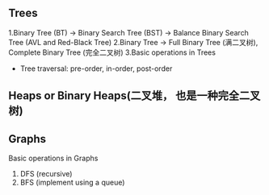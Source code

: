 ## Trees1.Binary Tree (BT) -> Binary Search Tree (BST) -> Balance Binary Search Tree (AVL and Red-Black Tree)2.Binary Tree -> Full Binary Tree (满二叉树), Complete Binary Tree (完全二叉树)3.Basic operations in Trees  * Tree traversal: pre-order, in-order, post-order## Heaps or Binary Heaps(二叉堆， 也是一种完全二叉树)## GraphsBasic operations in Graphs1. DFS (recursive)2. BFS (implement using a queue)